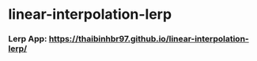 # linear-interpolation-lerp
### Lerp App: https://thaibinhbr97.github.io/linear-interpolation-lerp/
